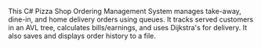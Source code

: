 This C# Pizza Shop Ordering Management System manages take-away, dine-in, and home delivery orders using queues. It tracks served customers in an AVL tree, calculates bills/earnings, and uses Dijkstra's for delivery. It also saves and displays order history to a file.
